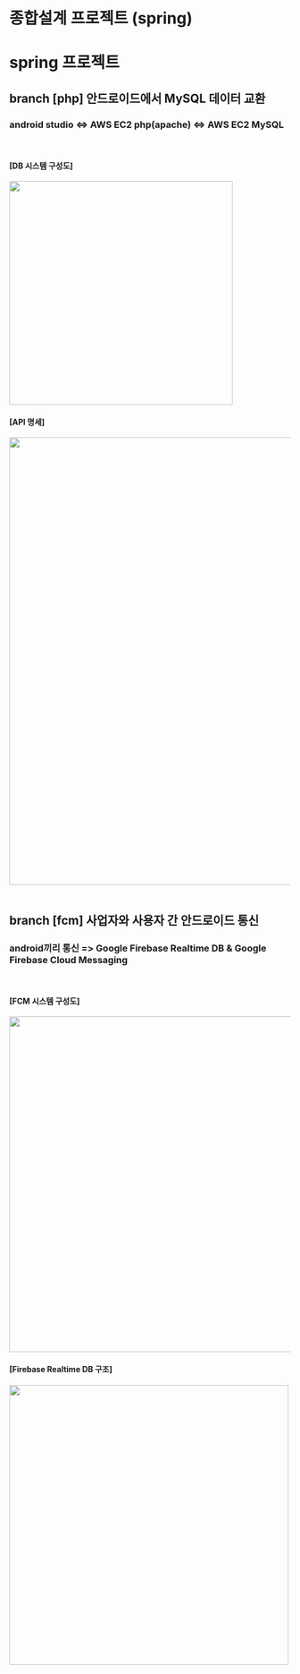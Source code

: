 # 종합설계 프로젝트 (spring)

# spring 프로젝트

<h2>branch [php] 안드로이드에서 MySQL 데이터 교환</h2>
<h3>android studio <=> AWS EC2 php(apache) <=> AWS EC2 MySQL</h3><br>
<h4>[DB 시스템 구성도]</h4>
<img src="https://user-images.githubusercontent.com/60337066/175499888-11e1eed6-f790-4ddb-bb53-4ee27b9ea4f4.png" width = 400>
<h4>[API 명세]</h4>
<img src="https://user-images.githubusercontent.com/60337066/175498221-042f721b-96ad-4e4b-97af-37370c03e98c.png" width = 800>
<br><br>
<h2>branch [fcm] 사업자와 사용자 간 안드로이드 통신</h2>
  <h3> android끼리 통신 => Google Firebase Realtime DB & Google Firebase Cloud Messaging</h3>
<br>
<h4>[FCM 시스템 구성도]</h4>
<img src="https://user-images.githubusercontent.com/60337066/175500251-142967d9-4e43-455a-a7cb-72dd31d3b568.jpg" width = 600>
<br>

<h4>[Firebase Realtime DB 구조]</h4>
<img src="https://user-images.githubusercontent.com/60337066/175500088-fb6ce104-643c-4c0d-bc5f-e0bce5819a2d.PNG" width = 500>
